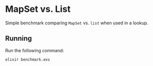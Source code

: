 # MapSet vs. List

Simple benchmark comparing `MapSet` vs. `list` when used in a lookup.

## Running

Run the following command:

```
elixir benchmark.exs
``` 
